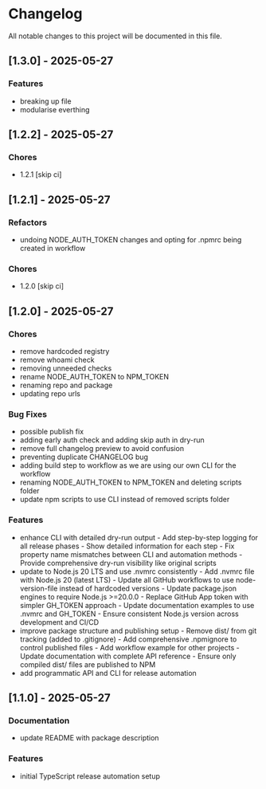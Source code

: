 # Changelog

All notable changes to this project will be documented in this file.

## [1.3.0] - 2025-05-27

### Features

- breaking up file
- modularise everthing

## [1.2.2] - 2025-05-27

### Chores

- 1.2.1 [skip ci]

## [1.2.1] - 2025-05-27

### Refactors

- undoing NODE_AUTH_TOKEN changes and opting for .npmrc being created in workflow

### Chores

- 1.2.0 [skip ci]

## [1.2.0] - 2025-05-27

### Chores

- remove hardcoded registry
- remove whoami check
- removing unneeded checks
- rename NODE_AUTH_TOKEN to NPM_TOKEN
- renaming repo and package
- updating repo urls

### Bug Fixes

- possible publish fix
- adding early auth check and adding skip auth in dry-run
- remove full changelog preview to avoid confusion
- preventing duplicate CHANGELOG bug
- adding build step to workflow as we are using our own CLI for the workflow
- renaming NODE_AUTH_TOKEN to NPM_TOKEN and deleting scripts folder
- update npm scripts to use CLI instead of removed scripts folder

### Features

- enhance CLI with detailed dry-run output - Add step-by-step logging for all release phases - Show detailed information for each step - Fix property name mismatches between CLI and automation methods - Provide comprehensive dry-run visibility like original scripts
- update to Node.js 20 LTS and use .nvmrc consistently - Add .nvmrc file with Node.js 20 (latest LTS) - Update all GitHub workflows to use node-version-file instead of hardcoded versions - Update package.json engines to require Node.js >=20.0.0 - Replace GitHub App token with simpler GH_TOKEN approach - Update documentation examples to use .nvmrc and GH_TOKEN - Ensure consistent Node.js version across development and CI/CD
- improve package structure and publishing setup - Remove dist/ from git tracking (added to .gitignore) - Add comprehensive .npmignore to control published files - Add workflow example for other projects - Update documentation with complete API reference - Ensure only compiled dist/ files are published to NPM
- add programmatic API and CLI for release automation

## [1.1.0] - 2025-05-27

### Documentation

- update README with package description

### Features

- initial TypeScript release automation setup
